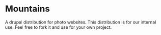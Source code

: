 # Mountains
A drupal distribution for photo websites.
This distribution is for our internal use. Feel free to fork it and use for your own project.
